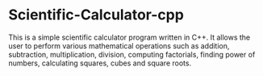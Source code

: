 # Scientific-Calculator-cpp
This is a simple scientific calculator program written in C++. It allows the user to perform various mathematical operations such as addition, subtraction, multiplication, division, computing factorials, finding power of numbers, calculating squares, cubes and square roots.
